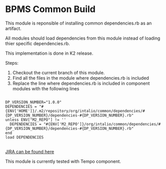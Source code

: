 BPMS Common Build
=================
This module is reponsible of installing common dependencies.rb as an artifact.

All modules should load dependencies from this module instead of loading thier specific dependencies.rb.

This implementation is done in K2 release.

Steps:

1. Checkout the current branch of this module.
2. Find all the files in the module where dependencies.rb is included
3. Replace the line where dependencies.rb  is included in component modules with the following lines

<pre>
<code>
DP_VERSION_NUMBER="1.0.0"
DEPENDENCIES = "#{ENV['HOME']}/.m2/repository/org/intalio/common/dependencies/#{DP_VERSION_NUMBER}/dependencies-#{DP_VERSION_NUMBER}.rb"
unless ENV["M2_REPO"] != ''
  DEPENDENCIES = "#{ENV['M2_REPO']}/org/intalio/common/dependencies/#{DP_VERSION_NUMBER}/dependencies-#{DP_VERSION_NUMBER}.rb"
end
load DEPENDENCIES
</code>
</pre>
 
<p> <a href="http://jira.intalio.com/browse/BPMS-994" title="JIRA">
JIRA can be found here</a> </p>

This module is currently tested with Tempo component. 



